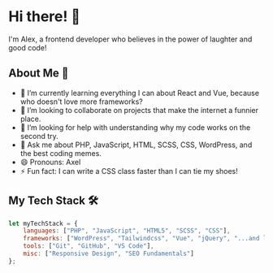 # Hi there! 👋

I'm Alex, a frontend developer who believes in the power of laughter and good code!

## About Me 🚀
- 🌱 I’m currently learning everything I can about React and Vue, because who doesn't love more frameworks?
- 👯 I’m looking to collaborate on projects that make the internet a funnier place.
- 🤔 I’m looking for help with understanding why my code works on the second try.
- 💬 Ask me about PHP, JavaScript, HTML, SCSS, CSS, WordPress, and the best coding memes.
- 😄 Pronouns: Axel
- ⚡ Fun fact: I can write a CSS class faster than I can tie my shoes!

## My Tech Stack 🛠️
```javascript
let myTechStack = {
    languages: ["PHP", "JavaScript", "HTML5", "SCSS", "CSS"],
    frameworks: ["WordPress", "Tailwindcss", "Vue", "jQuery", "...and learning more!"],
    tools: ["Git", "GitHub", "VS Code"],
    misc: ["Responsive Design", "SEO Fundamentals"]
};
